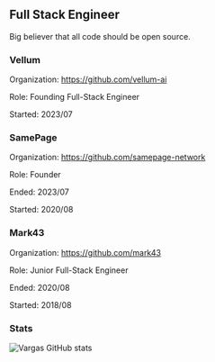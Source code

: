 ## Full Stack Engineer

Big believer that all code should be open source.

### Vellum

Organization: https://github.com/vellum-ai

Role: Founding Full-Stack Engineer

Started: 2023/07

### SamePage

Organization: https://github.com/samepage-network

Role: Founder

Ended: 2023/07

Started: 2020/08

### Mark43

Organization: https://github.com/mark43

Role: Junior Full-Stack Engineer

Ended: 2020/08

Started: 2018/08

### Stats

![Vargas GitHub stats](https://github-readme-stats.vercel.app/api?username=dvargas92495&show_icons=true&count_private=true&hide_border=true)
